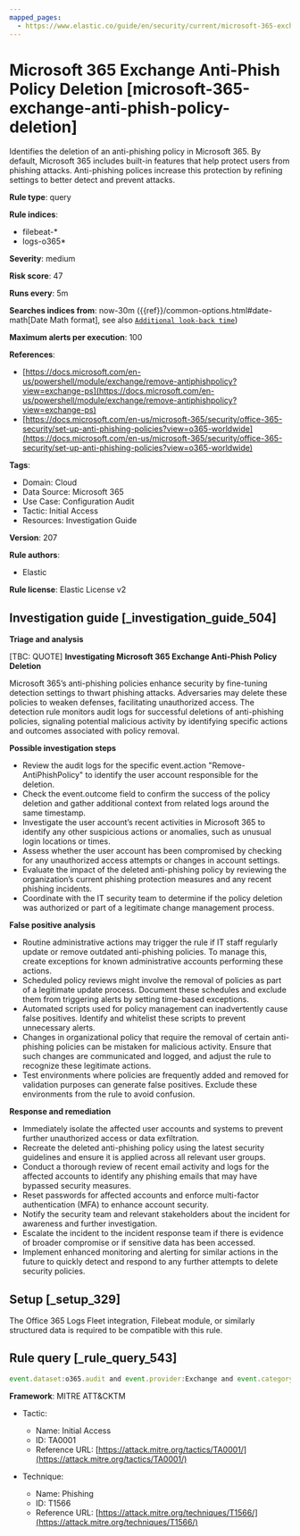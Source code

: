 ```yaml
---
mapped_pages:
  - https://www.elastic.co/guide/en/security/current/microsoft-365-exchange-anti-phish-policy-deletion.html
---
```


# Microsoft 365 Exchange Anti-Phish Policy Deletion [microsoft-365-exchange-anti-phish-policy-deletion]

Identifies the deletion of an anti-phishing policy in Microsoft 365. By default, Microsoft 365 includes built-in features that help protect users from phishing attacks. Anti-phishing polices increase this protection by refining settings to better detect and prevent attacks.

**Rule type**: query

**Rule indices**:

* filebeat-*
* logs-o365*

**Severity**: medium

**Risk score**: 47

**Runs every**: 5m

**Searches indices from**: now-30m ({{ref}}/common-options.html#date-math[Date Math format], see also [`Additional look-back time`](docs-content://solutions/security/detect-and-alert/create-detection-rule.md#rule-schedule))

**Maximum alerts per execution**: 100

**References**:

* [https://docs.microsoft.com/en-us/powershell/module/exchange/remove-antiphishpolicy?view=exchange-ps](https://docs.microsoft.com/en-us/powershell/module/exchange/remove-antiphishpolicy?view=exchange-ps)
* [https://docs.microsoft.com/en-us/microsoft-365/security/office-365-security/set-up-anti-phishing-policies?view=o365-worldwide](https://docs.microsoft.com/en-us/microsoft-365/security/office-365-security/set-up-anti-phishing-policies?view=o365-worldwide)

**Tags**:

* Domain: Cloud
* Data Source: Microsoft 365
* Use Case: Configuration Audit
* Tactic: Initial Access
* Resources: Investigation Guide

**Version**: 207

**Rule authors**:

* Elastic

**Rule license**: Elastic License v2

## Investigation guide [_investigation_guide_504]

**Triage and analysis**

[TBC: QUOTE]
**Investigating Microsoft 365 Exchange Anti-Phish Policy Deletion**

Microsoft 365’s anti-phishing policies enhance security by fine-tuning detection settings to thwart phishing attacks. Adversaries may delete these policies to weaken defenses, facilitating unauthorized access. The detection rule monitors audit logs for successful deletions of anti-phishing policies, signaling potential malicious activity by identifying specific actions and outcomes associated with policy removal.

**Possible investigation steps**

* Review the audit logs for the specific event.action "Remove-AntiPhishPolicy" to identify the user account responsible for the deletion.
* Check the event.outcome field to confirm the success of the policy deletion and gather additional context from related logs around the same timestamp.
* Investigate the user account’s recent activities in Microsoft 365 to identify any other suspicious actions or anomalies, such as unusual login locations or times.
* Assess whether the user account has been compromised by checking for any unauthorized access attempts or changes in account settings.
* Evaluate the impact of the deleted anti-phishing policy by reviewing the organization’s current phishing protection measures and any recent phishing incidents.
* Coordinate with the IT security team to determine if the policy deletion was authorized or part of a legitimate change management process.

**False positive analysis**

* Routine administrative actions may trigger the rule if IT staff regularly update or remove outdated anti-phishing policies. To manage this, create exceptions for known administrative accounts performing these actions.
* Scheduled policy reviews might involve the removal of policies as part of a legitimate update process. Document these schedules and exclude them from triggering alerts by setting time-based exceptions.
* Automated scripts used for policy management can inadvertently cause false positives. Identify and whitelist these scripts to prevent unnecessary alerts.
* Changes in organizational policy that require the removal of certain anti-phishing policies can be mistaken for malicious activity. Ensure that such changes are communicated and logged, and adjust the rule to recognize these legitimate actions.
* Test environments where policies are frequently added and removed for validation purposes can generate false positives. Exclude these environments from the rule to avoid confusion.

**Response and remediation**

* Immediately isolate the affected user accounts and systems to prevent further unauthorized access or data exfiltration.
* Recreate the deleted anti-phishing policy using the latest security guidelines and ensure it is applied across all relevant user groups.
* Conduct a thorough review of recent email activity and logs for the affected accounts to identify any phishing emails that may have bypassed security measures.
* Reset passwords for affected accounts and enforce multi-factor authentication (MFA) to enhance account security.
* Notify the security team and relevant stakeholders about the incident for awareness and further investigation.
* Escalate the incident to the incident response team if there is evidence of broader compromise or if sensitive data has been accessed.
* Implement enhanced monitoring and alerting for similar actions in the future to quickly detect and respond to any further attempts to delete security policies.


## Setup [_setup_329]

The Office 365 Logs Fleet integration, Filebeat module, or similarly structured data is required to be compatible with this rule.


## Rule query [_rule_query_543]

```js
event.dataset:o365.audit and event.provider:Exchange and event.category:web and event.action:"Remove-AntiPhishPolicy" and event.outcome:success
```

**Framework**: MITRE ATT&CKTM

* Tactic:

    * Name: Initial Access
    * ID: TA0001
    * Reference URL: [https://attack.mitre.org/tactics/TA0001/](https://attack.mitre.org/tactics/TA0001/)

* Technique:

    * Name: Phishing
    * ID: T1566
    * Reference URL: [https://attack.mitre.org/techniques/T1566/](https://attack.mitre.org/techniques/T1566/)



